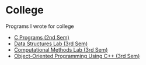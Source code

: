 # College

Programs I wrote for college

- [C Programs (2nd Sem)](./C/)
- [Data Structures Lab (3rd Sem)](./Data%20Structures/)
- [Computational Methods Lab (3rd Sem)](./Computational%20Methods/)
- [Object-Oriented Programming Using C++ (3rd Sem)](./Object-Oriented%20Programming%20Using%20C++/)
